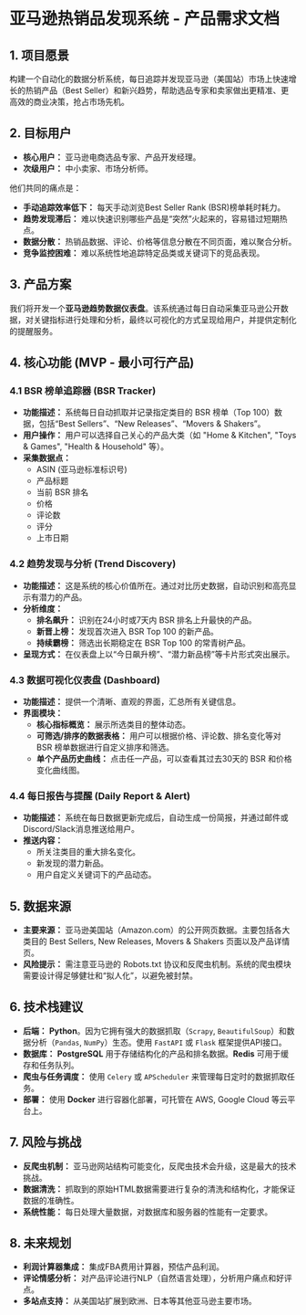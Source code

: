 
# 亚马逊热销品发现系统 - 产品需求文档

## 1. 项目愿景
构建一个自动化的数据分析系统，每日追踪并发现亚马逊（美国站）市场上快速增长的热销产品（Best Seller）和新兴趋势，帮助选品专家和卖家做出更精准、更高效的商业决策，抢占市场先机。

## 2. 目标用户
- **核心用户：** 亚马逊电商选品专家、产品开发经理。
- **次级用户：** 中小卖家、市场分析师。

他们共同的痛点是：
- **手动追踪效率低下：** 每天手动浏览Best Seller Rank (BSR)榜单耗时耗力。
- **趋势发现滞后：** 难以快速识别哪些产品是“突然”火起来的，容易错过短期热点。
- **数据分散：** 热销品数据、评论、价格等信息分散在不同页面，难以聚合分析。
- **竞争监控困难：** 难以系统性地追踪特定品类或关键词下的竞品表现。

## 3. 产品方案
我们将开发一个**亚马逊趋势数据仪表盘**。该系统通过每日自动采集亚马逊公开数据，对关键指标进行处理和分析，最终以可视化的方式呈现给用户，并提供定制化的提醒服务。

## 4. 核心功能 (MVP - 最小可行产品)

### 4.1 BSR 榜单追踪器 (BSR Tracker)
- **功能描述：** 系统每日自动抓取并记录指定类目的 BSR 榜单（Top 100）数据，包括“Best Sellers”、“New Releases”、“Movers & Shakers”。
- **用户操作：** 用户可以选择自己关心的产品大类（如 "Home & Kitchen", "Toys & Games", "Health & Household" 等）。
- **采集数据点：**
    - ASIN (亚马逊标准标识号)
    - 产品标题
    - 当前 BSR 排名
    - 价格
    - 评论数
    - 评分
    - 上市日期

### 4.2 趋势发现与分析 (Trend Discovery)
- **功能描述：** 这是系统的核心价值所在。通过对比历史数据，自动识别和高亮显示有潜力的产品。
- **分析维度：**
    - **排名飙升：** 识别在24小时或7天内 BSR 排名上升最快的产品。
    - **新晋上榜：** 发现首次进入 BSR Top 100 的新产品。
    - **持续霸榜：** 筛选出长期稳定在 BSR Top 100 的常青树产品。
- **呈现方式：** 在仪表盘上以“今日飙升榜”、“潜力新品榜”等卡片形式突出展示。

### 4.3 数据可视化仪表盘 (Dashboard)
- **功能描述：** 提供一个清晰、直观的界面，汇总所有关键信息。
- **界面模块：**
    - **核心指标概览：** 展示所选类目的整体动态。
    - **可筛选/排序的数据表格：** 用户可以根据价格、评论数、排名变化等对 BSR 榜单数据进行自定义排序和筛选。
    - **单个产品历史曲线：** 点击任一产品，可以查看其过去30天的 BSR 和价格变化曲线图。

### 4.4 每日报告与提醒 (Daily Report & Alert)
- **功能描述：** 系统在每日数据更新完成后，自动生成一份简报，并通过邮件或Discord/Slack消息推送给用户。
- **推送内容：**
    - 所关注类目的重大排名变化。
    - 新发现的潜力新品。
    - 用户自定义关键词下的产品动态。

## 5. 数据来源
- **主要来源：** 亚马逊美国站（Amazon.com）的公开网页数据。主要包括各大类目的 Best Sellers, New Releases, Movers & Shakers 页面以及产品详情页。
- **风险提示：** 需注意亚马逊的 Robots.txt 协议和反爬虫机制。系统的爬虫模块需要设计得足够健壮和“拟人化”，以避免被封禁。

## 6. 技术栈建议
- **后端：** **Python**。因为它拥有强大的数据抓取（`Scrapy`, `BeautifulSoup`）和数据分析（`Pandas`, `NumPy`）生态。使用 `FastAPI` 或 `Flask` 框架提供API接口。
- **数据库：** **PostgreSQL** 用于存储结构化的产品和排名数据。**Redis** 可用于缓存和任务队列。
- **爬虫与任务调度：** 使用 `Celery` 或 `APScheduler` 来管理每日定时的数据抓取任务。
- **部署：** 使用 **Docker** 进行容器化部署，可托管在 AWS, Google Cloud 等云平台上。

## 7. 风险与挑战
- **反爬虫机制：** 亚马逊网站结构可能变化，反爬虫技术会升级，这是最大的技术挑战。
- **数据清洗：** 抓取到的原始HTML数据需要进行复杂的清洗和结构化，才能保证数据的准确性。
- **系统性能：** 每日处理大量数据，对数据库和服务器的性能有一定要求。

## 8. 未来规划
- **利润计算器集成：** 集成FBA费用计算器，预估产品利润。
- **评论情感分析：** 对产品评论进行NLP（自然语言处理），分析用户痛点和好评点。
- **多站点支持：** 从美国站扩展到欧洲、日本等其他亚马逊主要市场。
